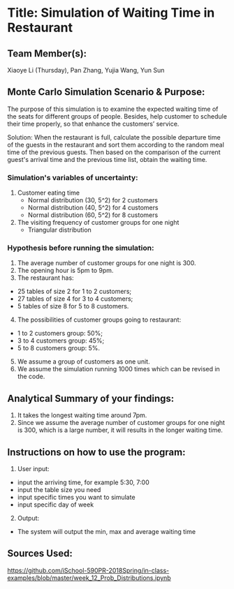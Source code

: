 # Title: Simulation of Waiting Time in Restaurant

## Team Member(s):
Xiaoye Li (Thursday), Pan Zhang, Yujia Wang, Yun Sun


## Monte Carlo Simulation Scenario & Purpose:

The purpose of this simulation is to examine the expected waiting time of the seats for different groups of people.
Besides, help customer to schedule their time properly, so that enhance the customers’ service.

Solution:
When the restaurant is full, calculate the possible departure time of the guests in the restaurant
and sort them according to the random meal time of the previous guests.
Then based on the comparison of the current guest's arrival time and the previous time list,
obtain the waiting time.

### Simulation's variables of uncertainty:

1. Customer eating time
    - Normal distribution (30, 5^2) for 2 customers
    - Normal distribution (40, 5^2) for 4 customers
    - Normal distribution (60, 5^2) for 8 customers
2. The visiting frequency of customer groups for one night
    - Triangular distribution


### Hypothesis before running the simulation:

1. The average number of customer groups for one night is 300.
2. The opening hour is 5pm to 9pm.
3. The restaurant has:
  - 25 tables of size 2 for 1 to 2 customers; 
  - 27 tables of size 4 for 3 to 4 customers; 
  - 5 tables of size 8 for 5 to 8 customers.
4. The possibilities of customer groups going to restaurant: 
  - 1 to 2 customers group: 50%; 
  - 3 to 4 customers group: 45%; 
  - 5 to 8 customers group: 5%.
5. We assume a group of customers as one unit.
6. We assume the simulation running 1000 times which can be revised in the code.


## Analytical Summary of your findings:
1. It takes the longest waiting time around 7pm.
2. Since we assume the average number of customer groups for one night is 300, which is a large number,
it will results in the longer waiting time. 

## Instructions on how to use the program:

1. User input:
 - input the arriving time, for example 5:30, 7:00
 - input the table size you need
 - input specific times you want to simulate
 - input specific day of week


2. Output:
 - The system will output the min, max and average waiting time

## Sources Used:
https://github.com/iSchool-590PR-2018Spring/in-class-examples/blob/master/week_12_Prob_Distributions.ipynb

